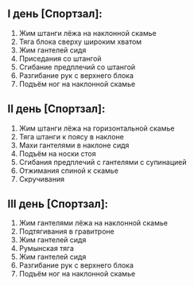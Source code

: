 ## I день [Спортзал]:
1. Жим штанги лёжа на наклонной скамье
2. Тяга блока сверху широким хватом
3. Жим гантелей сидя
4. Приседания со штангой
5. Сгибание предплечий со штангой
6. Разгибание рук с верхнего блока
7. Подъём ног на наклонной скамье

## II день [Спортзал]:
1. Жим штанги лёжа на горизонтальной скамье
2. Тяга штанги к поясу в наклоне
3. Махи гантелями в наклоне сидя
4. Подъём на носки стоя
5. Сгибания предплечий с гантелями с супинацией
6. Отжимания спиной к скамье
7. Скручивания

## III день [Спортзал]:
1. Жим гантелями лёжа на наклонной скамье
2. Подтягивания в гравитроне
3. Жим гантелей сидя
4. Румынская тяга
5. Жим гантелей сидя
6. Разгибание рук с верхнего блока
7. Подъём ног на наклонной скамье